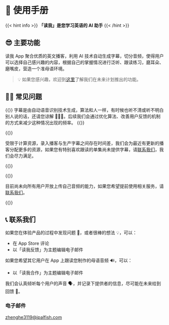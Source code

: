 # 📖 使用手册

{{< hint info >}}
**「读我」是您学习英语的 AI 助手**
{{< /hint >}}

## 😎 主要功能

读我 App 聚合优质的英文播客，利用 AI 技术自动生成字幕，切分音频，使得用户可以选择自己感兴趣的内容，根据自己的掌握情况进行泛听、跟读练习，磨耳朵、磨嘴皮，营造一个准母语环境。

> 💡 如果您感兴趣，欢迎到[这里](./roadmap)了解我们在未来计划推出的功能。

## 🙋🏻 常见问题

{{<faq title="字幕不精准？" id="inaccurate-captions">}}
字幕是由自动语音识别技术生成，算法和人一样，有时候也听不清或听不明白别人说的话，还请您谅解 🙇🏻‍♂️。后续我们会通过优化算法、改善用户反馈的机制的方式来减少这种情况出现的频率。
{{</faq>}}

{{<faq title="没有字幕？" id="no-caption-found">}}

受限于计算资源，录入播客与生产字幕之间存在时间差，我们会为最近有更新的播客分配更多的资源，如果您有特别喜欢跟读的单集尚未提供字幕，请[联系我们](#-联系我们)，我们会尽力满足。

{{</faq>}}

{{<faq title="想使用自己的音频？" id="specific-audios">}}

目前尚未向所有用户开放上传自己音频的能力，如果您希望提前使用相关服务，请[联系我们](#-联系我们)。

{{</faq>}}

## 📞 联系我们

如果您在体验产品的过程中发现问题 🐞，或者很棒的想法 💡，可以：

- 在 App Store 评论
- 以「读我反馈」为主题编辑电子邮件

如果您希望其它用户在 App 上跟读您制作的母语音频 🔊，可以：

- 以「读我合作」为主题编辑电子邮件

我们会认真倾听每个用户的声音 🗣，并记录下提供者的信息，尽可能在未来给到回馈 🎁。

### 电子邮件

zhenghe3119@ipalfish.com

